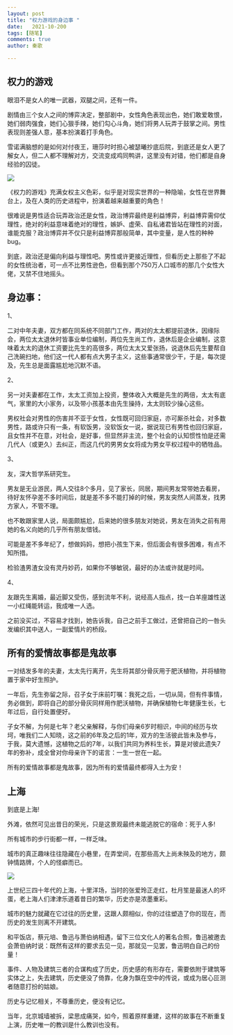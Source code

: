 ```yaml
---
layout: post
title: "权力游戏的身边事 "
date:   2021-10-200
tags: [随笔]
comments: true
author: 秦歌

---
```


##  权力的游戏

眼泪不是女人的唯一武器，双腿之间，还有一件。

剧情由三个女人之间的博弈决定，整部剧中，女性角色表现出色，她们敢爱敢恨，她们弱肉强食，她们心狠手辣，她们勾心斗角，她们将男人玩弄于鼓掌之间。男性表现则差强人意，基本扮演着打手角色。 

雪诺满脑想的是如何对付夜王，珊莎时时担心被瑟曦抄底后院，到底还是女人更了解女人，但二人都不理解对方，交流变成鸡同鸭讲，这里没有对错，他们都是自身经验的囚徒。

![](https://raw.githubusercontent.com/jandyxu/jandyxu.github.io/master/images/quanli/quanli.jpg)

《权力的游戏》充满女权主义色彩，似乎是对现实世界的一种隐喻，女性在世界舞台上，及在人类的历史进程中，扮演着越来越重要的角色！ 

很难说是男性适合玩弄政治还是女性，政治博弈最终是利益博弈，利益博弈需仰仗理性，绝对的利益意味着绝对的理性，嫉妒、虚荣、自私诸君皆站在理性的对面，谁能克服？政治博弈并不仅只是利益博弈那般简单，其中变量，是人性的种种bug。

到底，政治还是偏向利益与理性吧。男性或许更接近理性，但看历史上那些了不起的女性统治者，可一点不比男性逊色，但看到那个750万人口城市的那几个女性大佬，又禁不住地摇头。

## 身边事：

 1、

二对中年夫妻，双方都在同系统不同部门工作，两对的太太都提前退休，因缘际会，两位太太退休时皆事业单位编制，两位先生尚工作，退休后是企业编制，这意味着太太的退休工资要比先生的高很多，两位太太又爱张扬，说退休后先生要帮自己洗碗扫地，他们这一代人都有点大男子主义，这些事通常很少干，于是，每次提及，先生总是面露尴尬地沉默不语。

2、

另一对夫妻都在工作，太太工资加上投资，整体收入大概是先生的两倍，太太有底气，家里的大小家务，以及带小孩基本由先生操持，太太则较少操心这些。

男权社会对男性的伤害并不亚于女性，女性既可回归家庭，亦可厮杀社会，对多数男性，路或许只有一条，有软饭男，没软饭女一说，据说现已有男性也回归家庭，且女性并不在意，对社会，是好事，但显然非主流，整个社会的认知惯性怕是还需几代人（或更久）去纠正，而这几代的男男女女将成为男女平权过程中的牺牲品。

3、

友，深大哲学系研究生。

男友是无业游民，两人交往8个多月，见了家长，同居，期间男友常带她去看房，待好友怀孕差不多时间后，就是差不多不能打掉的时候，男友突然人间蒸发，找男方家人，不管不理。

也不敢跟家里人说，局面颇尴尬，后来她的很多朋友对她说，男友在消失之前有用她的名义向她的几乎所有朋友借钱。

可能是差不多年纪了，想做妈妈，想把小孩生下来，但后面会有很多困难，有点不知所措。

检验渣男渣女没有灵丹妙药，如果你不够敏锐，最好的办法或许就是时间。

4、

友跟先生离婚，最近脚又受伤，感到流年不利，说经高人指点，找一白羊座雄性送一小红绳能转运，我成唯一人选。

之前没买过，不容易才找到，她告诉我，自己之前手工做过，还曾把自己的一咎头发编织其中送人，一副爱情片的桥段。

## 所有的爱情故事都是鬼故事 

一对结发多年的夫妻，太太先行离开，先生将其部分骨灰用于肥沃植物，并将植物置于家中好生照护。

一年后，先生弥留之际，召子女于床前叮嘱：我死之后，一切从简，但有件事情，务必做到，即将自己的部分骨灰同样用作肥沃植物，并确保植物七年健康生长，七年过后，自行处置便好。

子女不解，为何是七年？老父亲解释，与你们母亲6岁时相识，中间的经历与坎坷，唯我们二人知晓，这之前的6年及之后的1年，双方的生活彼此皆未及参与，于我，莫大遗憾，这植物之后的7年，以我们共同为养料生长，算是对彼此遗失7年的弥补，成全曾对你母亲许下的诺言：一生一世在一起。

所有的爱情故事都是鬼故事，因为所有的爱情最终都得入土为安！

## 上海

到底是上海!

外滩，依然可见出昔日的荣光，只是这景观最终未能逃脱它的宿命：死于人多!

所有城市的步行街都一样，一样乏味。

城市的真正趣味往往隐藏在小巷里，在弄堂间，在那些高大上尚未殃及的地方，颇钟情路牌，个人的怪癖而已。

![](https://raw.githubusercontent.com/jandyxu/jandyxu.github.io/master/images/quanli/shangh.jpg)

上世纪三四十年代的上海，十里洋场，当时的张爱玲正走红，杜月笙是最迷人的坏蛋，老上海人们津津乐道着昔日的繁华，历史亦是浓墨重彩。

城市的魅力就藏在它过往的历史里，这跟人颇相似，你的过往塑造了你的现在，而历史的发生则离不开建筑。

和平饭店，蔡元培、鲁迅与萧伯纳相遇，留下三位文化人的著名合照，鲁迅被邀去会萧伯纳时说：既然有这样的要求去见一见，那就见一见罢，鲁迅明白自己的份量！

事件、人物及建筑三者的合谋构成了历史，历史感的有形存在，需要依附于建筑等实体之上，失去建筑，历史便没了倚靠，化身为飘在空中的传说，或成为居心叵测者随意打扮的姑娘。

历史与记忆相关，不尊重历史，便没有记忆。

当年，北京城墙被拆，梁思成痛哭，如今，照着原样重建，这样的故事在不断重复上演，历史唯一的教训是什么教训也没有。
